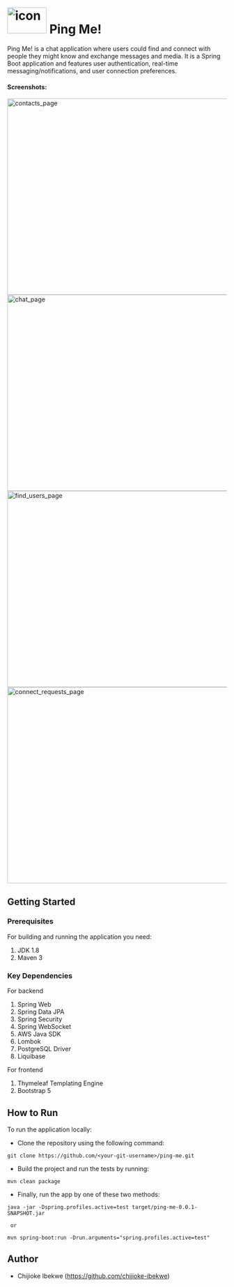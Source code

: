 # <img src="https://ping-me-resources.s3.us-east-2.amazonaws.com/ping-me-icon-1.png" alt="icon" width="90" height="60"> Ping Me!
Ping Me! is a chat application where users could find and connect with people they might know and exchange messages and media. It is a Spring Boot application and features user authentication, real-time messaging/notifications, and user connection preferences.

#### Screenshots:
<img src="https://ping-me-resources.s3.us-east-2.amazonaws.com/screenshots/contacts_page.png" alt="contacts_page" width="700" height="450">
<img src="https://ping-me-resources.s3.us-east-2.amazonaws.com/screenshots/chat_page.png" alt="chat_page" width="700" height="450">
<img src="https://ping-me-resources.s3.us-east-2.amazonaws.com/screenshots/findusers_page.png" alt="find_users_page" width="700" height="450">
<img src="https://ping-me-resources.s3.us-east-2.amazonaws.com/screenshots/request_page.png" alt="connect_requests_page" width="700" height="450">

## Getting Started
### Prerequisites
For building and running the application you need:
1. JDK 1.8
2. Maven 3

### Key Dependencies
For backend
1. Spring Web
2. Spring Data JPA
3. Spring Security
4. Spring WebSocket
5. AWS Java SDK
6. Lombok
7. PostgreSQL Driver
8. Liquibase

For frontend
1. Thymeleaf Templating Engine
2. Bootstrap 5

## How to Run
To run the application locally:
- Clone the repository using the following command:
```
git clone https://github.com/<your-git-username>/ping-me.git
```
- Build the project and run the tests by running:
```
mvn clean package
```
- Finally, run the app by one of these two methods:
```
java -jar -Dspring.profiles.active=test target/ping-me-0.0.1-SNAPSHOT.jar
  
 or
  
mvn spring-boot:run -Drun.arguments="spring.profiles.active=test"
```

## Author
- Chijioke Ibekwe (https://github.com/chijioke-ibekwe)


